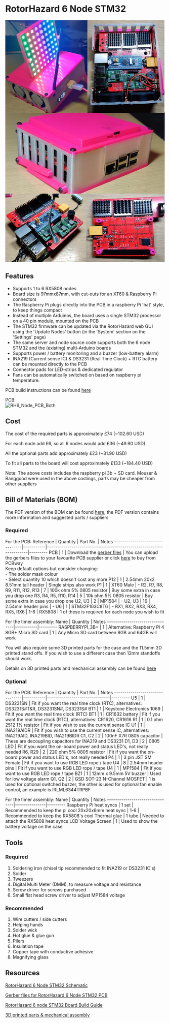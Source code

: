 # RotorHazard 6 Node STM32

![RH_6_node_STM32_intro_img](img/RH_6_node_STM32_intro_img.jpg)

## Features

* Supports 1 to 6 RX5808 nodes
* Board size is 97mmx87mm, with cut-outs for an XT60 & Raspberry Pi connectors
* The Raspberry Pi plugs directly into the PCB in a raspberry Pi 'hat' style, to keep things compact
* Instead of multiple Arduinos, the board uses a single STM32 processor on a 40 pin module, mounted on the PCB
* The STM32 firmware can be updated via the RotorHazard web GUI using the 'Update Nodes' button (in the 'System' section on the 'Settings' page)
* The same server and node source code supports both the 6 node STM32 and the (existing) multi-Arduino boards
* Supports power / battery monitoring and a buzzer (low-battery alarm)
* INA219 (Current sense IC) & DS3231 (Real Time Clock) + RTC battery can be mounted directly to the PCB
* Connector pads for LED-strips & dedicated regulator
* Fans can be automatically switched on based on raspberry pi temperature.

PCB build instructions can be found [here](BoardBuild.md)

PCB:<br>
![RH6_Node_PCB_Both](img/RH6_Node_PCB_Both.jpg)

## Cost
The cost of the required parts is approximately £74 (~102.60 USD)

For each node add £6, so all 6 nodes would add £36 (~49.90 USD)

All the optional parts add approximately £23 (~31.90 USD)

To fit all parts to the board will cost approximately £133 (~184.40 USD)

Note: The above costs includes the raspberry pi 3b + SD card. Mouser & Banggood were used in the above costings, parts may be cheaper from other suppliers

## Bill of Materials (BOM)
The PDF version of the BOM can be found [here](RotorHazard_6_Node_Timer_BOM_V1.0.pdf), the PDF version contains more information and suggested parts / suppliers
### Required

For the PCB:
Reference                       | Quantity  | Part No.                                                           | Notes
--------------------------------|-----------|--------------------------------------------------------------------|---------
PCB                             |   1       | Download the [gerber files](RotorHazard_6_Node_Timer_fab_V1.0.zip) | You can upload the gerbers files to your favourite PCB supplier or click [here](https://www.pcbway.com/project/shareproject/RotorHazard_6_Node_STM32_Lap_Timer.html) to buy from PCBway<br>Keep default options but consider changing:<br>- The solder mask colour <br>- Select quantity 10 which doesn't cost any more
P12	                            |   1	    | 2.54mm 20x2 8.51mm tall header                                     | Single strips also work
P1	                            |   1	    | XT60 Male	                                                         | -
R2, R7, R8, R9, R11, R12, R13	|   7	    | 100k ohm 5% 0805 resistor                                          | Buy some extra in case you drop one
R3, R4, R5, R10, R14            |   5       | 10k ohm 5% 0805 resistor                                           | Buy some extra in case you drop one
U2, U3                          |   2	    | MP1584	                                                         | -
U2, U3  	                    |   16	    | 2.54mm header pins                                                 | -
U6	                            |   1	    | STM32F103C8T6 	                                                 | -
RX1, RX2, RX3, RX4, RX5, RX6    |   1-6	    | RX5808	                                                         | 1 of these is required for each node you wish to fit

For the timer assembly:
Name                            | Quantity  | Notes
--------------------------------|-----------|---------
RASPBERRYPI_3B+                 |   1       | Alternative: Raspberry Pi 4
8GB+ Micro SD card              |   1       | Any Micro SD card between 8GB and 64GB will work
  
You will also require some 3D printed parts for the case and the 11.5mm 3D printed stand offs. If you wish to use a different case then 12mm standoffs should work.

Details on 3D printed parts and mechanical assembly can be found [here](../6_node_BPill_case/README.md)
  
### Optional
For the PCB:
Reference                       | Quantity  | Part No.                      | Notes
--------------------------------|-----------|-------------------------------|---------
U5                              |	1	    | DS3231SN                      | Fit if you want the real time clock (RTC), alternatives: DS3231S#T&R, DS3231SN#, DS3231S#
BT1	                            |   1	    | Keystone Electronics 1069     | Fit if you want the real time clock (RTC)
BT1	                            |   1	    | CR1632 battery                | Fit if you want the real time clock (RTC), alternatives: CR1620, CR1616
R1	                            |   1	    | 0.1 ohm 2512 1% resistor      | Fit if you wish to use the current sense IC
U1	                            |   1	    | INA219AIDR	                | Fit if you wish to use the current sense IC, alternatives: INA219AID, INA219BID, INA219BIDR
C1, C2	                        |   2	    | 100nF X7R 0805 capacitor      | These are decoupling capacitors for INA219 and DS3231
D1, D3	                        |   2	    | 0805 LED       	            | Fit if you want the on-board power and status LED's, not really needed
R6, R29	                        |   2	    | 220 ohm 5% 0805 resistor	    | Fit if you want the on-board power and status LED's, not really needed
P4	                            |   1	    | 3 pin JST SM Female	        | Fit if you want to use RGB LED rope / tape
U4	                            |   8	    | 2.54mm header pins            | Fit if you want to use RGB LED rope / tape
U4	                            |   1	    | MP1584	                    | Fit if you want to use RGB LED rope / tape
BZ1	                            |   1       | 12mm x 9.5mm 5V buzzer        | Used for low voltage alarm
Q1, Q2	                        |   2	    | GSD SOT-23 N-Channel MOSFET   | 1 is used for optional switched buzzer, the other is used for optional fan enable control, an example is IRLML6344TRPBF

For the timer assembly:
Name	                        | Quantity      | Notes
--------------------------------|---------------|---------
Raspberry Pi heat syncs         |   1 set       | Recommended to keep the pi cool
20x20x6mm heat sync             |   1-6         | Recommended to keep the RX5808's cool
Thermal glue                    |   1 tube      | Needed to attach the RX5808 heat syncs
LCD Voltage Screen              |   1           | Used to show the battery voltage on the case

## Tools
### Required
1. Soldering iron (chisel tip recommended to fit INA219 or DS3231 IC's)
2. Solder
3. Tweezers
4. Digital Multi Meter (DMM), to measure voltage and resistance
5. Screw driver for screws purchased
6. Small flat head screw driver to adjust MP1584 voltage

### Recommended
1. Wire cutters / side cutters
2. Helping hands
3. Solder wick
4. Hot glue & glue gun
5. Pilers
6. Insulation tape
7. Copper tape with conductive adhesive
8. Magnifying glass


## Resources

[RotorHazard 6 Node STM32 Schematic](RotorHazard_6_Node_Timer_V1.0.pdf)

[Gerber files for RotorHazard 6 Node STM32 PCB](RotorHazard_6_Node_Timer_fab_V1.0.zip)

[RotorHazard 6 node STM32 Board Build Guide](BoardBuild.md)

[3D printed parts & mechanical assembly](../6_node_BPill_case/README.md)